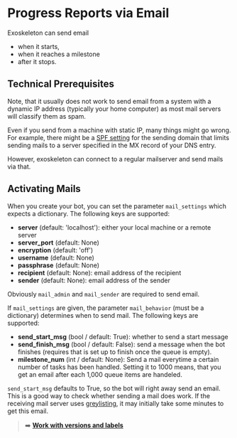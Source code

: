 # Progress Reports via Email

Exoskeleton can send email
* when it starts,
* when it reaches a milestone
* after it stops.


## Technical Prerequisites

Note, that it usually does not work to send email from a system with a dynamic IP address (typically your home computer) as most mail servers will classify them as spam.

Even if you send from a machine with static IP, many things might go wrong. For example, there might be a [SPF setting](https://en.wikipedia.org/wiki/Sender_Policy_Framework "Wikipedia explaining the Sender Policy Framework") for the sending domain that limits sending mails to a server specified in the MX record of your DNS entry.

However, exoskeleton can connect to a regular mailserver and send mails via that.

## Activating Mails


When you create your bot, you can set the parameter `mail_settings` which expects a dictionary. The following keys are supported:

* **server** (default: 'localhost'): either your local machine or a remote server
* **server_port** (default: None)
* **encryption** (default: 'off')
* **username** (default: None)
* **passphrase** (default: None)
* **recipient** (default: None): email address of the recipient
* **sender** (default: None): email address of the sender


Obviously `mail_admin` and `mail_sender` are required to send email.

If `mail_settings` are given, the parameter `mail_behavior` (must be a dictionary) determines when to send mail. The following keys are supported:

* **send_start_msg** (bool / default: True): whether to send a start message
* **send_finish_msg** (bool / default: False): send a message when the bot finishes (requires that is set up to finish once the queue is empty).
* **milestone_num** (int / default: None): Send a mail everytime a certain number of tasks has been handled. Setting it to 1000 means, that you get an email after each 1,000 queue items are handeled.

`send_start_msg` defaults to True, so the bot will right away send an email. This is a good way to check whether sending a mail does work. If the receiving mail server uses [greylisting](https://en.wikipedia.org/wiki/Greylisting "Wikipedia on this method to reduce spam by introducing wait time for unknown senders"), it may initially take some minutes to get this email.

> :arrow_right: **[Work with versions and labels](versions-and-labels.md)**
